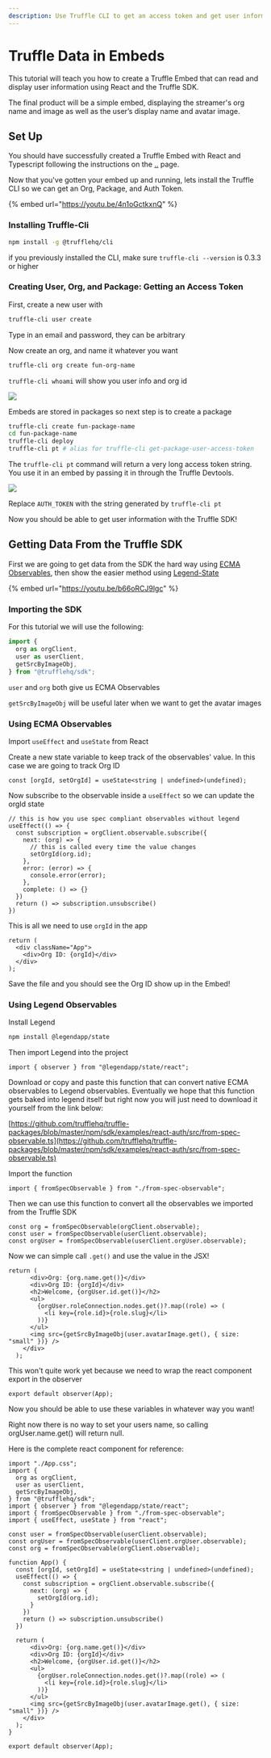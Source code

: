 ```yaml
---
description: Use Truffle CLI to get an access token and get user information
---
```


# Truffle Data in Embeds

This tutorial will teach you how to create a Truffle Embed that can read and display user information using React and the Truffle SDK.&#x20;

The final product will be a simple embed, displaying the streamer's org name and image as well as the user’s display name and avatar image.

## Set Up&#x20;

You should have successfully created a Truffle Embed with React and Typescript following the instructions on the [..](../ "mention") page.

Now that you've gotten your embed up and running, lets install the Truffle CLI so we can get an Org, Package, and Auth Token.

{% embed url="https://youtu.be/4n1oGctkxnQ" %}

### Installing Truffle-Cli

```bash
npm install -g @trufflehq/cli
```

if you previously installed the CLI, make sure `truffle-cli --version` is 0.3.3 or higher

### Creating User, Org, and Package: Getting an Access Token

First, create a new user with&#x20;

```bash
truffle-cli user create
```

Type in an email and password, they can be arbitrary

Now create an org, and name it whatever you want

```bash
truffle-cli org create fun-org-name
```

`truffle-cli whoami` will show you user info and org id

![](<../.gitbook/assets/image (4).png>)

Embeds are stored in packages so next step is to create a package

```bash
truffle-cli create fun-package-name
cd fun-package-name
truffle-cli deploy
truffle-cli pt # alias for truffle-cli get-package-user-access-token
```

The `truffle-cli pt` command will return a very long access token string. You use it in an embed by passing it in through the Truffle Devtools.

![](<../.gitbook/assets/image (3).png>)

Replace `AUTH_TOKEN` with the string generated by `truffle-cli pt`

Now you should be able to get user information with the Truffle SDK!

## Getting Data From the Truffle SDK

First we are going to get data from the SDK the hard way using [ECMA Observables](https://github.com/tc39/proposal-observable), then show the easier method using [Legend-State](https://legendapp.com/open-source/state/)&#x20;

{% embed url="https://youtu.be/b66oRCJ9lgc" %}

### Importing the SDK

For this tutorial we will use the following:

```javascript
import {
  org as orgClient,
  user as userClient,
  getSrcByImageObj,
} from "@trufflehq/sdk";
```

`user` and `org` both give us ECMA Observables

`getSrcByImageObj` will be useful later when we want to get the avatar images

### Using ECMA Observables

Import `useEffect` and `useState` from React

Create a new state variable to keep track of the observables' value. In this case we are going to track Org ID

```tsx
const [orgId, setOrgId] = useState<string | undefined>(undefined);
```

Now subscribe to the observable inside a `useEffect` so we can update the orgId state

```tsx
// this is how you use spec compliant observables without legend
useEffect(() => {
  const subscription = orgClient.observable.subscribe({
    next: (org) => {
      // this is called every time the value changes
      setOrgId(org.id);
    },
    error: (error) => {
      console.error(error);
    },
    complete: () => {}
  })
  return () => subscription.unsubscribe()
})
```

This is all we need to use `orgId` in the app

```tsx
return (
  <div className="App"> 
    <div>Org ID: {orgId}</div>
  </div>
);
```

Save the file and you should see the Org ID show up in the Embed!

### Using Legend Observables

Install Legend

```bash
npm install @legendapp/state
```

Then import Legend into the project

```tsx
import { observer } from "@legendapp/state/react";
```

Download or copy and paste this function that can convert native ECMA observables to Legend observables. Eventually we hope that this function gets baked into legend itself but right now you will just need to download it yourself from the link below:

[https://github.com/trufflehq/truffle-packages/blob/master/npm/sdk/examples/react-auth/src/from-spec-observable.ts](https://github.com/trufflehq/truffle-packages/blob/master/npm/sdk/examples/react-auth/src/from-spec-observable.ts)

Import the function

```tsx
import { fromSpecObservable } from "./from-spec-observable";
```

Then we can use this function to convert all the observables we imported from the Truffle SDK

```tsx
const org = fromSpecObservable(orgClient.observable);
const user = fromSpecObservable(userClient.observable);
const orgUser = fromSpecObservable(userClient.orgUser.observable);
```

Now we can simple call `.get()` and use the value in the JSX!

```tsx
return (
      <div>Org: {org.name.get()}</div>
      <div>Org ID: {orgId}</div>
      <h2>Welcome, {orgUser.id.get()}</h2>
      <ul>
        {orgUser.roleConnection.nodes.get()?.map((role) => (
          <li key={role.id}>{role.slug}</li>
        ))}
      </ul>
      <img src={getSrcByImageObj(user.avatarImage.get(), { size: "small" })} />
    </div>
  );
```

This won't quite work yet because we need to wrap the react component export in the observer

```tsx
export default observer(App);
```

Now you should be able to use these variables in whatever way you want!&#x20;

Right now there is no way to set your users name, so calling orgUser.name.get() will return null.

Here is the complete react component for reference:

```tsx
import "./App.css";
import {
  org as orgClient,
  user as userClient,
  getSrcByImageObj,
} from "@trufflehq/sdk";
import { observer } from "@legendapp/state/react";
import { fromSpecObservable } from "./from-spec-observable";
import { useEffect, useState } from "react";

const user = fromSpecObservable(userClient.observable);
const orgUser = fromSpecObservable(userClient.orgUser.observable);
const org = fromSpecObservable(orgClient.observable);

function App() {
  const [orgId, setOrgId] = useState<string | undefined>(undefined);
  useEffect(() => {
    const subscription = orgClient.observable.subscribe({
      next: (org) => {
        setOrgId(org.id);
      }
    })
    return () => subscription.unsubscribe()
  })

  return (
      <div>Org: {org.name.get()}</div>
      <div>Org ID: {orgId}</div>
      <h2>Welcome, {orgUser.id.get()}</h2>
      <ul>
        {orgUser.roleConnection.nodes.get()?.map((role) => (
          <li key={role.id}>{role.slug}</li>
        ))}
      </ul>
      <img src={getSrcByImageObj(user.avatarImage.get(), { size: "small" })} />
    </div>
  );
}

export default observer(App);

```
